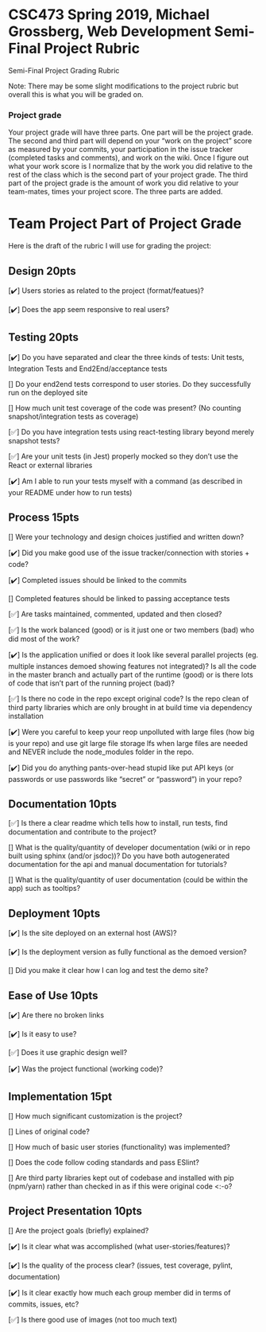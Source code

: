 # CSC473 Spring 2019, Michael Grossberg, Web Development Semi-Final Project Rubric
Semi-Final Project Grading Rubric

Note: There may be some slight modifications to the project rubric but overall this is what you will be graded on.

### Project grade
Your project grade will have three parts. One part will be the project grade. The second and third part will depend on your “work on the project” score as measured by your commits, your participation in the issue tracker (completed tasks and comments), and work on the wiki. Once I figure out what your work score is I normalize that by the work you did relative to the rest of the class which is the second part of your project grade. The third part of the project grade is the amount of work you did relative to your team-mates, times your project score. The three parts are added.

# Team Project Part of Project Grade
Here is the draft of the rubric I will use for grading the project:

## Design 20pts
[:heavy_check_mark:] Users stories as related to the project (format/featues)?

[:heavy_check_mark:] Does the app seem responsive to real users?

## Testing 20pts
[:heavy_check_mark:] Do you have separated and clear the three kinds of tests: Unit tests, Integration Tests and End2End/acceptance tests

[] Do your end2end tests correspond to user stories. Do they successfully run on the deployed site

[] How much unit test coverage of the code was present? (No counting snapshot/integration tests as coverage)

[:white_check_mark:] Do you have integration tests using react-testing library beyond merely snapshot tests?

[:white_check_mark:] Are your unit tests (in Jest) properly mocked so they don’t use the React or external libraries

[:heavy_check_mark:] Am I able to run your tests myself with a command (as described in your README under how to run tests)

## Process 15pts
[] Were your technology and design choices justified and written down?

[:heavy_check_mark:] Did you make good use of the issue tracker/connection with stories + code?

[:heavy_check_mark:] Completed issues should be linked to the commits

[] Completed features should be linked to passing acceptance tests

[:white_check_mark:] Are tasks maintained, commented, updated and then closed?

[:white_check_mark:] Is the work balanced (good) or is it just one or two members (bad) who did most of the work?

[:heavy_check_mark:] Is the application unified or does it look like several parallel projects (eg. multiple instances demoed showing features not integrated)? Is all the code in the master branch and actually part of the runtime (good) or is there lots of code that isn’t part of the running project (bad)?

[:white_check_mark:] Is there no code in the repo except original code? Is the repo clean of third party libraries which are only brought in at build time via dependency installation

[:heavy_check_mark:] Were you careful to keep your reop unpolluted with large files (how big is your repo) and use git large file storage lfs when large files are needed and NEVER include the node_modules folder in the repo.

[:heavy_check_mark:] Did you do anything pants-over-head stupid like put API keys (or passwords or use passwords like “secret” or “password”) in your repo?

## Documentation 10pts

[:white_check_mark:] Is there a clear readme which tells how to install, run tests, find documentation and contribute to the project?

[] What is the quality/quantity of developer documentation (wiki or in repo built using sphinx (and/or jsdoc))? Do you have both autogenerated documentation for the api and manual documentation for tutorials?

[] What is the quality/quantity of user documentation (could be within the app) such as tooltips?

## Deployment 10pts

[:heavy_check_mark:] Is the site deployed on an external host (AWS)?

[:heavy_check_mark:] Is the deployment version as fully functional as the demoed version?

[] Did you make it clear how I can log and test the demo site?

## Ease of Use 10pts

[:heavy_check_mark:] Are there no broken links

[:heavy_check_mark:] Is it easy to use?

[:white_check_mark:] Does it use graphic design well?

[:heavy_check_mark:] Was the project functional (working code)?

## Implementation 15pt

[] How much significant customization is the project?

[] Lines of original code?

[] How much of basic user stories (functionality) was implemented?

[] Does the code follow coding standards and pass ESlint?

[] Are third party libraries kept out of codebase and installed with pip (npm/yarn) rather than checked in as if this were original code <:-o?

## Project Presentation 10pts

[] Are the project goals (briefly) explained?

[:heavy_check_mark:] Is it clear what was accomplished (what user-stories/features)?

[:heavy_check_mark:] Is the quality of the process clear? (issues, test coverage, pylint, documentation)

[:heavy_check_mark:] Is it clear exactly how much each group member did in terms of commits, issues, etc?

[:white_check_mark:] Is there good use of images (not too much text)
